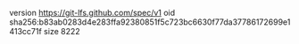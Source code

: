 version https://git-lfs.github.com/spec/v1
oid sha256:b83ab0283d4e283ffa92380851f5c723bc6630f77da37786172699e1413cc71f
size 8222
